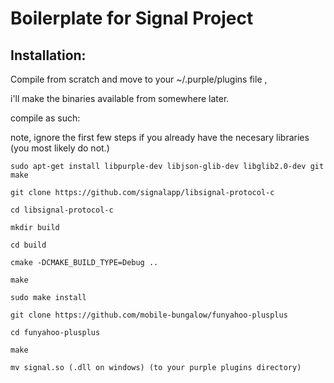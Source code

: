 # Boilerplate for Signal Project

## Installation:

Compile from scratch and move to your ~/.purple/plugins file , 

i'll make the binaries available from somewhere later.

compile as such:

note, ignore the first few steps if you already have the necesary libraries (you most likely do not.)

	sudo apt-get install libpurple-dev libjson-glib-dev libglib2.0-dev git make

	git clone https://github.com/signalapp/libsignal-protocol-c

	cd libsignal-protocol-c

	mkdir build

	cd build

	cmake -DCMAKE_BUILD_TYPE=Debug ..

	make

	sudo make install

	git clone https://github.com/mobile-bungalow/funyahoo-plusplus

	cd funyahoo-plusplus

	make

	mv signal.so (.dll on windows) (to your purple plugins directory)


